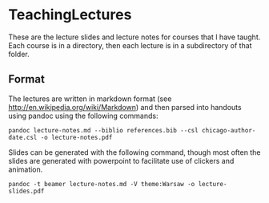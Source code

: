 TeachingLectures
================

These are the lecture slides and lecture notes for courses that I have taught.
Each course is in a directory, then each lecture is in a subdirectory of that folder.

Format
--------
The lectures are written in markdown format  (see <http://en.wikipedia.org/wiki/Markdown>) and then parsed into handouts using pandoc using the following commands:

    pandoc lecture-notes.md --biblio references.bib --csl chicago-author-date.csl -o lecture-notes.pdf

Slides can be generated with the following command, though most often the slides are generated with powerpoint to facilitate use of clickers and animation.

    pandoc -t beamer lecture-notes.md -V theme:Warsaw -o lecture-slides.pdf
